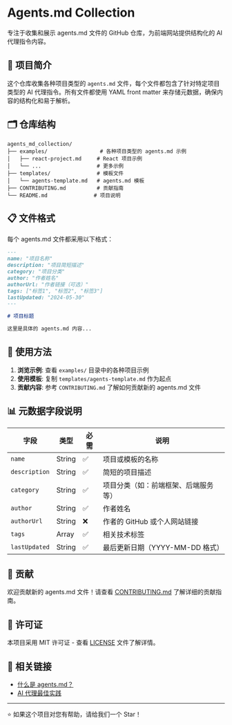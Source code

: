# Agents.md Collection

专注于收集和展示 agents.md 文件的 GitHub 仓库，为前端网站提供结构化的 AI 代理指令内容。

## 📖 项目简介

这个仓库收集各种项目类型的 `agents.md` 文件，每个文件都包含了针对特定项目类型的 AI 代理指令。所有文件都使用 YAML front matter 来存储元数据，确保内容的结构化和易于解析。

## 🗂️ 仓库结构

```
agents_md_collection/
├── examples/                 # 各种项目类型的 agents.md 示例
│   ├── react-project.md     # React 项目示例
│   └── ...                  # 更多示例
├── templates/               # 模板文件
│   └── agents-template.md   # agents.md 模板
├── CONTRIBUTING.md          # 贡献指南
└── README.md               # 项目说明
```

## 📋 文件格式

每个 agents.md 文件都采用以下格式：

```markdown
---
name: "项目名称"
description: "项目简短描述"
category: "项目分类"
author: "作者姓名"
authorUrl: "作者链接（可选）"
tags: ["标签1", "标签2", "标签3"]
lastUpdated: "2024-05-30"
---

# 项目标题

这里是具体的 agents.md 内容...
```

## 🚀 使用方法

1. **浏览示例**: 查看 `examples/` 目录中的各种项目示例
2. **使用模板**: 复制 `templates/agents-template.md` 作为起点
3. **贡献内容**: 参考 `CONTRIBUTING.md` 了解如何贡献新的 agents.md 文件

## 📊 元数据字段说明

| 字段 | 类型 | 必需 | 说明 |
|------|------|------|------|
| `name` | String | ✅ | 项目或模板的名称 |
| `description` | String | ✅ | 简短的项目描述 |
| `category` | String | ✅ | 项目分类（如：前端框架、后端服务等） |
| `author` | String | ✅ | 作者姓名 |
| `authorUrl` | String | ❌ | 作者的 GitHub 或个人网站链接 |
| `tags` | Array | ✅ | 相关技术标签 |
| `lastUpdated` | String | ✅ | 最后更新日期（YYYY-MM-DD 格式） |

## 🤝 贡献

欢迎贡献新的 agents.md 文件！请查看 [CONTRIBUTING.md](CONTRIBUTING.md) 了解详细的贡献指南。

## 📄 许可证

本项目采用 MIT 许可证 - 查看 [LICENSE](LICENSE) 文件了解详情。

## 🔗 相关链接

- [什么是 agents.md？](https://github.com/AugmentCode/agents.md)
- [AI 代理最佳实践](https://docs.augmentcode.com)

---

⭐ 如果这个项目对您有帮助，请给我们一个 Star！
